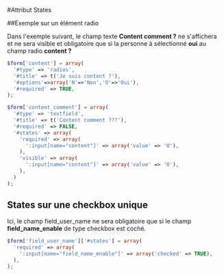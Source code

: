 #Attribut States

##Exemple sur un élément radio

Dans l'exemple suivant, le champ texte **Content comment ?** ne s'affichera et ne sera visible et obligatoire que si la personne à sélectionné **oui** au champ radio **content ?** 

```php
$form['content'] = array(
  '#type' => 'radios',
  '#title' => t('Je suis content ?'),
  '#options'=>array('N'=>'Non','O'=>'Oui'),
  '#required' => TRUE,
);

$form['content_comment'] = array(
  '#type' => 'textfield',
  '#title' => t('Content comment ???'),
  '#required' => FALSE,
  '#states' => array(
    'required' => array(
      ':input[name="content"]' => array('value' => 'O'),
    ),
    'visible' => array(
      ':input[name="content"]' => array('value' => 'O'),
    ),
  )
);
```


## States sur une checkbox unique

Ici, le champ field_user_name ne sera obligatoire que si le champ **field_name_enable** de type checkbox  est coché.

```php
$form['field_user_name']['#states'] = array(
  'required' => array(
    ':input[name="field_name_enable"]' => array('checked' => TRUE),
  ),
);
```
